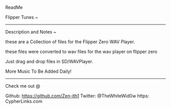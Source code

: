 
ReadMe


Flipper Tunes ~

___________________________________________________________________________________________


Description and Notes ~ 


these are a Collection of files for the Flipper Zero WAV Player.

these files were converted to wav files for the wav player on flipper zero 

Just drag and drop files in SD/WAVPlayer.

More Music To Be Added Daily!


___________________________________________________________________________________________


Check me out @

Github: https://github.com/Zen-ith1
Twitter: @TheWhiteWid0w
https: CypherLinks.com




